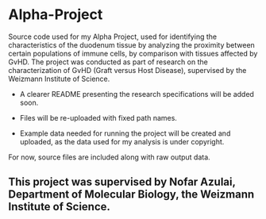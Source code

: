 # Alpha-Project
Source code used for my Alpha Project, used for identifying the characteristics of the duodenum tissue by analyzing the proximity between certain populations of immune cells, by comparison with tissues affected by GvHD.
The project was conducted as part of research on the characterization of GvHD (Graft versus Host Disease), supervised by the Weizmann Institute of Science.

  - A clearer README presenting the research specifications will be added soon.

  - Files will be re-uploaded with fixed path names.

  - Example data needed for running the project will be created and uploaded, as the data used for my analysis is under copyright.

For now, source files are included along with raw output data.

## This project was supervised by Nofar Azulai, Department of Molecular Biology, the Weizmann Institute of Science.
